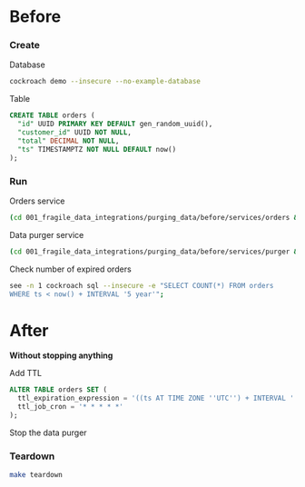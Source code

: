 # Before

### Create

Database

``` sh
cockroach demo --insecure --no-example-database
```

Table

``` sql
CREATE TABLE orders (
  "id" UUID PRIMARY KEY DEFAULT gen_random_uuid(),
  "customer_id" UUID NOT NULL,
  "total" DECIMAL NOT NULL,
  "ts" TIMESTAMPTZ NOT NULL DEFAULT now()
);
```

### Run

Orders service

``` sh
(cd 001_fragile_data_integrations/purging_data/before/services/orders && go run main.go)
```

Data purger service

``` sh
(cd 001_fragile_data_integrations/purging_data/before/services/purger && go run main.go)
```

Check number of expired orders

``` sh
see -n 1 cockroach sql --insecure -e "SELECT COUNT(*) FROM orders
WHERE ts < now() + INTERVAL '5 year'";
```

# After

**Without stopping anything**

Add TTL

``` sql
ALTER TABLE orders SET (
  ttl_expiration_expression = '((ts AT TIME ZONE ''UTC'') + INTERVAL ''5 year'') AT TIME ZONE ''UTC''',
  ttl_job_cron = '* * * * *'
);
```

Stop the data purger

### Teardown

``` sh
make teardown
```
